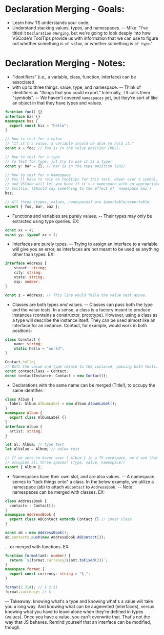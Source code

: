 # Declaration Merging - Goals:
- Learn how TS understands your code. 
- Understand stacking values, types, and namespaces.
-- Mike: "I've titled it `Declaration Merging`, but we're going to look deeply
into how VSCode's ToolTips provide us with information that we can use to figure
out whether something is `of value`, or whether something is `of type`." 

# Declaration Merging - Notes:
- "Identifiers" (i.e., a variable, class, function, interface) can be associated
- with up to three things: value, type, and namespace.
-- Think of identifiers as "things that you could export." Internally, TS calls
them "symbols". 
-- We haven't covered `namespaces` yet, but they're sort of like an object in that
they have types and values.

```ts
function foo() {}
interface bar {}
namespace baz {
  export const biz = "hello";
}

// how to test for a value
// "If it's a value, a variable should be able to hold it." 
const x = foo; // foo is in the value position (RHS).

// how to test for a type
// To test for type, jut try to use it as a type! 
const y: bar = {}; // bar is in the type position (LHS).

// how to test for a namespace
// You'll have to rely on tooltips for this test. Hover over a symbol, 
// and VSCode will let you know if it's a namespace with an appropriate
// tooltip. (Should say something to the effect of `namespace baz`)
baz;

// All three (types, values, namespaces) are importable/exportable.
export { foo, bar, baz }; 
```

- Functions and variables are purely values. 
-- Their types may only be extracted using type queries. EX:
```ts
const xx = 4;
const yy: typeof xx = 4;
```

- Interfaces are purely types. 
-- Trying to assign an interface to a variable will give you an error,
as interfaces are not meant to be used as anything other than types. EX:
```ts
interface Address {
    street: string;
    city: string;
    state: string;
    zip: number;
}

const z = Address; // This line would faile the value test above. 
```

- Classes are both types *and* values.
-- Classes can pass both the type and the value tests. In a sense, a class is 
a factory meant to produce instances (contains a constructor, prototype). However,
using a class as a type will describe the instance itself. They can be used almost
like an interface for an instance. Contact, for example, would work in both positions:
```ts
class Constact {
    name: string;
    static hello = "world";
}

Contact.hello;
// Both the value and type relate to the instance, passing both tests.
const contactClass = Contact;
const contactInstance: Contact = new Contact();
```

- Declarations with the same name can be merged (Title!), to occupy the same identifier:
```ts
class Album {
  label: Album.AlbumLabel = new Album.AlbumLabel();
}
namespace Album {
  export class AlbumLabel {}
}
interface Album {
  artist: string;
}

let al: Album; // type test
let alValue = Album; // value test

// If we were to hover over { Album } in a TS workspace, we'd see that it
// occupies all three spaces! (Type, value, namespace!)
export { Album };
```

- Namespaces have their own slot, and are also values.
-- A namespace serves to "tack things onto" a class. In the below example, we 
utilize a namespace (ab) to attach `ABContact` to `AddressBook`. 
-- Note: namespaces can be merged with classes. EX: 
```ts
class AddressBook {
  contacts!: Contact[];
}
namespace AddressBook {
  export class ABContact extends Contact {} // inner class
}

const ab = new AddressBook();
ab.contacts.push(new AddressBook.ABContact());
```
... or merged with functions. EX: 

```ts
function format(amt: number) {
  return `${format.currency}${amt.toFixed(2)}`;
}
namespace format {
  export const currency: string = "$ ";
}

format(2.314); // $ 2.31
format.currency; // $
```


-- Takeaway: knowing what's a type and knowing what's a value will take you a 
long way. And knowing what can be augmented (interfaces), versus knowing what
you have to leave alone when they're defined in types (values). Once you have 
a value, you can't overwrite that. That's not the way that JS behaves. Remind
yourself that an interface can be modified, though. 